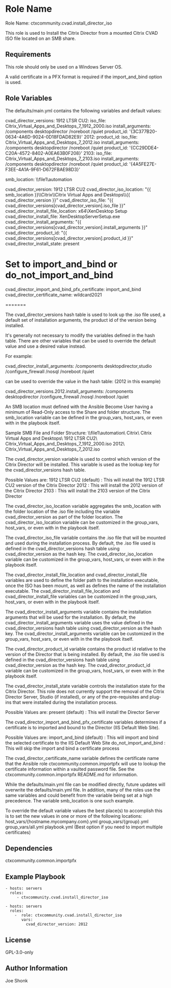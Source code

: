 Role Name
=========

Role Name: ctxcommunity.cvad.install_director_iso

This role is used to Install the Citrix Director from a mounted Citrix CVAD ISO file
located on an SMB share.

Requirements
------------

This role should only be used on a Windows Server OS.

A valid certificate in a PFX format is required if the import_and_bind option is used.

Role Variables
--------------

The defaults/main.yml contains the following variables and default values:

  cvad_director_versions:
    1912 LTSR CU2:
      iso_file: Citrix_Virtual_Apps_and_Desktops_7_1912_2000.iso
      install_arguments: /components desktopdirector /noreboot /quiet
      product_id: '{3C377B20-0634-4A6D-9024-0D18FDAD82E9}'
    2012:
      product_id:
      iso_file: Citrix_Virtual_Apps_and_Desktops_7_2012.iso
      install_arguments: /components desktopdirector /noreboot /quiet
      product_id: '{CC29DDE4-C20A-4572-8402-A0EA63B0F208}'
    2103:
      iso_file: Citrix_Virtual_Apps_and_Desktops_7_2103.iso
      install_arguments: /components desktopdirector /noreboot /quiet
      product_id: '{4A5FE27E-F3EE-4A1A-9F61-D672FBAE98D3}'

  smb_location: \\\\file1\\automation

  cvad_director_version: 1912 LTSR CU2
  cvad_director_iso_location: "{{ smb_location }}\\\\Citrix\\\\Citrix Virtual Apps and Desktops\\\\{{ cvad_director_version }}"
  cvad_director_iso_file: "{{ cvad_director_versions[cvad_director_version].iso_file }}"
  cvad_director_install_file_location: x64\\XenDesktop Setup
  cvad_director_install_file: XenDesktopServerSetup.exe
  cvad_director_install_arguments: "{{ cvad_director_versions[cvad_director_version].install_arguments }}"
  cvad_director_product_id: "{{ cvad_director_versions[cvad_director_version].product_id }}"
  cvad_director_install_state: present

  # Set to import_and_bind or do_not_import_and_bind
  cvad_director_import_and_bind_pfx_certificate: import_and_bind
  cvad_director_certificate_name: wildcard2021


=======

The cvad_director_versions hash table is used to look up the .iso file used, a default set of installation arguments,
the product id of the version being installed.

It's generally not necessary to modify the variables defined in the hash table. There are other variables that can be used to
override the default value and use a desired value instead.

For example:

  cvad_director_install_arguments: /components desktopdirector,studio /configure_firewall /nosql /noreboot /quiet

  can be used to override the value in the hash table:  (2012 in this example)

  cvad_director_versions.2012.install_arguments: /components desktopdirector /configure_firewall /nosql /noreboot /quiet

An SMB location must defined with the Ansible Become User having a minimum of Read-Only access to the Share and folder structure.
The smb_location variable can be defined in the group_vars, host_vars, or even with in the playbook itself.

Sample SMB File and Folder Structure:
  \\\\file1\\automation\\
      Citrix\\
          Citrix Virtual Apps and Desktops\\
              1912 LTSR CU2\\
                  Citrix_Virtual_Apps_and_Desktops_7_1912_2000.iso
              2012\\
                  Citrix_Virtual_Apps_and_Desktops_7_2012.iso

The cvad_director_version variable is used to control which version of the Citrix Director will be installed.
This variable is used as the lookup key for the cvad_director_versions hash table.

Possible Values are:
  1912 LTSR CU2   (default) : This will install the 1912 LTSR CU2 version of the Citrix Director
  2012                      : This will install the 2012 version of the Citrix Director
  2103                      : This will install the 2103 version of the Citrix Director

The cvad_director_iso_location variable aggregates the smb_location with the folder location of the .iso file
including the variable cvad_director_version as part of the folder location. The cvad_director_iso_location
variable can be customized in the group_vars, host_vars, or even with in the playbook itself.

The cvad_director_iso_file variable contains the .iso file that will be mounted and used during the installation process.
By default, the .iso file used is defined in the cvad_director_versions hash table using cvad_director_version
as the hash key. The cvad_director_iso_location variable can be customized in the group_vars, host_vars, or even with in the
playbook itself.

The cvad_director_install_file_location and cvad_director_install_file variables are used to define the
folder path to the installation executable, once the ISO has been mount, as well as defines the name of the installation
executable. The cvad_director_install_file_location and cvad_director_install_file variables can be customized
in the group_vars, host_vars, or even with in the playbook itself.

The cvad_director_install_arguments variable contains the installation arguments that will be used for the
installation. By default, the cvad_director_install_arguments variable uses the value defined in the
cvad_director_versions hash table using cvad_director_version as the hash key.
The cvad_director_install_arguments variable can be customized in the group_vars, host_vars, or even with in the
the playbook itself.

The cvad_director_product_id variable contains the product id relative to the version of the Director
that is being installed. By default, the .iso file used is defined in the cvad_director_versions hash table using
cvad_director_version as the hash key. The cvad_director_product_id variable can be customized
in the group_vars, host_vars, or even with in the playbook itself.

The cvad_director_install_state variable controls the installation state for the Citrix Director.  This
role does not currently support the removal of the Citrix Director Server, Studio (if installed), or any of the
pre-requisites and plug-ins that were installed during the installation process.

Possible Values are:
  present         (default) : This will install the Director Server

The cvad_director_import_and_bind_pfx_certificate variables determines if a certificate is to imported and bound
to the Director (IIS Default Web Site).

Possible Values are:
  import_and_bind         (default) : This will import and bind the selected certificate to the IIS Default Web Site
  do_not_import_and_bind            : This will skip the import and bind a certificate process

The cvad_director_certificate_name variable defines the certificate name that the Ansible role
ctxcommunity.common.importpfx will use to lookup the certificate information within a vaulted password file. See
the ctxcommunity.common.importpfx README.md for information.

While the defaults/main.yml file can be modified directly, future updates will
overwrite the defaults/main.yml file.  In addition, many of the roles use the same
variables and could benefit from the variable being set at a high precedence.
The variable smb_location is one such example.

To override the default variable values the best place(s) to accomplish this is
to set the new values in one or more of the following locations:
  host_vars/{hostname.mycompany.com}.yml
  group_vars/{group}.yml
  group_vars/all.yml
  playbook.yml (Best option if you need to import multiple certificates)

Dependencies
------------

ctxcommunity.common.importpfx

Example Playbook
----------------

    - hosts: servers
      roles:
         - ctxcommunity.cvad.install_director_iso

    - hosts: servers
      roles:
        -  role: ctxcommunity.cvad.install_director_iso
           vars:
             cvad_director_version: 2012

License
-------

GPL-3.0-only

Author Information
------------------

Joe Shonk
